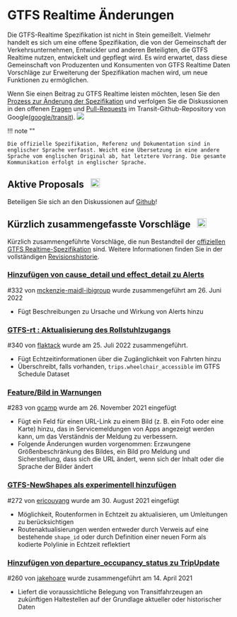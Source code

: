 # GTFS Realtime Änderungen

Die GTFS-Realtime Spezifikation ist nicht in Stein gemeißelt. Vielmehr handelt es sich um eine offene Spezifikation, die von der Gemeinschaft der Verkehrsunternehmen, Entwickler und anderen Beteiligten, die GTFS Realtime nutzen, entwickelt und gepflegt wird. Es wird erwartet, dass diese Gemeinschaft von Produzenten und Konsumenten von GTFS Realtime Daten Vorschläge zur Erweiterung der Spezifikation machen wird, um neue Funktionen zu ermöglichen.

Wenn Sie einen Beitrag zu GTFS Realtime leisten möchten, lesen Sie den [Prozess zur Änderung der Spezifikation](../process) und verfolgen Sie die Diskussionen in den offenen [Fragen](https://github.com/google/transit/issues) und [Pull-Requests](https://github.com/google/transit/pulls) im Transit-Github-Repository von Google[(google/transit](https://github.com/google/transit)). ![](../../assets/mark-github.svg)

!!! note ""

    Die offizielle Spezifikation, Referenz und Dokumentation sind in englischer Sprache verfasst. Weicht eine Übersetzung in eine andere Sprache vom englischen Original ab, hat letztere Vorrang. Die gesamte Kommunikation erfolgt in englischer Sprache.

<!-- <br><div class="landing-page">
    <a class="button" href="../process">Prozess zur Änderung der Spezifikation</a><a class="button" href="../guiding-principles">Leitprinzipien</a><a class="button" href="../revision-history">Historie der Revision</a><a class="button" href="../extensions">Echtzeit-Erweiterungen</a>
</div> -->

## Aktive Proposals &ensp;<img src="../../assets/pr-active.svg" style="height:1em;"/>

<!-- Aktive Vorschläge für neue Funktionen in GTFS Realtime.  -->

Beteiligen Sie sich an den Diskussionen auf [Github](https://github.com/google/transit/pulls)!

<!-- <div class="row">
    <div class="active-container">
        <h3 class="title"><a class="no-icon" href="https://github.com/google/transit/pull/332" target="_blank">Hinzufügen von cause_detail und effect_detail zu Alerts</a></h3>
        <p class="maintainer">#332 eröffnet am 31. Mai 2022 von <a class="no-icon" href="https://github.com/mckenzie-maidl-ibigroup" target="_blank">mckenzie-maidl-ibigroup</a></p>
    </div>
</div>
<div class="row"></div> -->

<!-- <div class="row no-active">
    <div class="no-active-container">
        <h3 class="title">Derzeit gibt es keine aktiven Vorschläge für GTFS Realtime.</h3>
        <p class="prompt">Haben Sie einen Vorschlag? &ensp;➜&ensp; Öffnen Sie eine <a href="https://github.com/google/transit/pulls" target="_blank">Pull-Anfrage</a>.</p>
    </div>
</div>
<div class="row"></div> -->

## Kürzlich zusammengefasste Vorschläge &ensp;<img src="../../assets/pr-merged.svg" style="height:1em;"/>

Kürzlich zusammengeführte Vorschläge, die nun Bestandteil der [offiziellen GTFS Realtime-Spezifikation](../reference) sind. Weitere Informationen finden Sie in der vollständigen [Revisionshistorie](../process#revision-history).

<div class="row">
    <div class="leftcontainer">
        <h3 class="title"><a href="https://github.com/google/transit/pull/332" class="no-icon" target="_blank">Hinzufügen von cause_detail und effect_detail zu Alerts</a></h3>
        <p class="maintainer">#332 von <a href="https://github.com/mckenzie-maidl-ibigroup" class="no-icon" target="_blank">mckenzie-maidl-ibigroup</a> wurde zusammengeführt am 26. Juni 2022</p>
    </div>
    <div class="featurelist">
        <ul>
            <li>Fügt Beschreibungen zu Ursache und Wirkung von Alerts hinzu</li>
        </ul>
    </div>
</div>

<div class="row">
    <div class="leftcontainer">
        <h3 class="title"><a href="https://github.com/google/transit/pull/340" class="no-icon" target="_blank">GTFS-rt : Aktualisierung des Rollstuhlzugangs</a></h3>
        <p class="maintainer">#340 von <a href="https://github.com/flaktack" class="no-icon" target="_blank">flaktack</a> wurde am 25. Juli 2022 zusammengeführt.</p>
    </div>
    <div class="featurelist">
        <ul>
            <li>Fügt Echtzeitinformationen über die Zugänglichkeit von Fahrten hinzu</li>
            <li>Überschreibt, falls vorhanden, <code>trips.wheelchair_accessible</code> im GTFS Schedule Dataset</li>
        </ul>
    </div>
</div>

<div class="row">
    <div class="leftcontainer">
        <h3 class="title"><a href="https://github.com/google/transit/pull/283" class="no-icon" target="_blank">Feature/Bild in Warnungen</a></h3>
        <p class="maintainer">#283 von <a href="https://github.com/gcamp" class="no-icon" target="_blank">gcamp</a> wurde am 26. November 2021 eingefügt</p>
    </div>
    <div class="featurelist">
        <ul>
            <li>Fügt ein Feld für einen URL-Link zu einem Bild (z. B. ein Foto oder eine Karte) hinzu, das in Servicemeldungen von Apps angezeigt werden kann, um das Verständnis der Meldung zu verbessern.</li>
            <li>Folgende Änderungen wurden vorgenommen: Erzwungene Größenbeschränkung des Bildes, ein Bild pro Meldung und Sicherstellung, dass sich die URL ändert, wenn sich der Inhalt oder die Sprache der Bilder ändert</li>
        </ul>
    </div>
</div>

<div class="row">
    <div class="leftcontainer">
        <h3 class="title"><a href="https://github.com/google/transit/pull/272" class="no-icon" target="_blank">GTFS-NewShapes als experimentell hinzufügen</a></h3>
        <p class="maintainer">#272 von <a href="https://github.com/ericouyang" class="no-icon" target="_blank">ericouyang</a> wurde am 30. August 2021 eingefügt</p>
    </div>
    <div class="featurelist">
        <ul>
            <li>Möglichkeit, Routenformen in Echtzeit zu aktualisieren, um Umleitungen zu berücksichtigen</li>
            <li>Routenaktualisierungen werden entweder durch Verweis auf eine bestehende <code>shape_id</code> oder durch Definition einer neuen Form als kodierte Polylinie in Echtzeit reflektiert</li>
        </ul>
    </div>
</div>

<div class="row">
    <div class="leftcontainer">
        <h3 class="title"><a href="https://github.com/google/transit/pull/260" class="no-icon" target="_blank">Hinzufügen von departure_occupancy_status zu TripUpdate</a></h3>
        <p class="maintainer">#260 von <a href="https://github.com/jakehoare" class="no-icon" target="_blank">jakehoare</a> wurde zusammengeführt am 14. April 2021</p>
    </div>
    <div class="featurelist">
        <ul>
            <li>Liefert die voraussichtliche Belegung von Transitfahrzeugen an zukünftigen Haltestellen auf der Grundlage aktueller oder historischer Daten</li>
        </ul>
    </div>
</div>

<div class="row"/>
